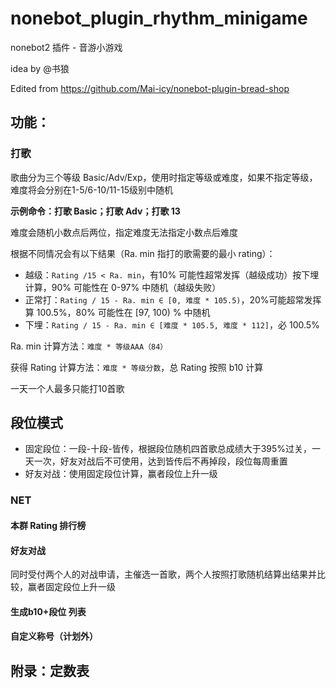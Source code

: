 # nonebot_plugin_rhythm_minigame
nonebot2 插件 - 音游小游戏

idea by @书狼

Edited from https://github.com/Mai-icy/nonebot-plugin-bread-shop

## 功能：
### 打歌

歌曲分为三个等级 Basic/Adv/Exp，使用时指定等级或难度，如果不指定等级，难度将会分别在1-5/6-10/11-15级别中随机

**示例命令：打歌 Basic；打歌 Adv；打歌 13**

难度会随机小数点后两位，指定难度无法指定小数点后难度

根据不同情况会有以下结果（Ra. min 指打的歌需要的最小 rating）：

- 越级：``Rating /15 < Ra. min``，有10% 可能性超常发挥（越级成功）按下埋计算，90% 可能性在 0-97% 中随机（越级失败）
- 正常打：``Rating / 15 - Ra. min ∈ [0, 难度 * 105.5)``，20%可能超常发挥算 100.5%，80% 可能性在 [97, 100) % 中随机
- 下埋：``Rating / 15 - Ra. min ∈ [难度 * 105.5, 难度 * 112]``，必 100.5%

Ra. min 计算方法：``难度 * 等级AAA（84）``

获得 Rating 计算方法：``难度 * 等级分数``，总 Rating 按照 b10 计算

一天一个人最多只能打10首歌
## 段位模式

- 固定段位：一段-十段-皆传，根据段位随机四首歌总成绩大于395%过关，一天一次，好友对战后不可使用，达到皆传后不再掉段，段位每周重置
- 好友对战：使用固定段位计算，赢者段位上升一级
### NET

#### 本群 Rating 排行榜
#### 好友对战 

同时受付两个人的对战申请，主催选一首歌，两个人按照打歌随机结算出结果并比较，赢者固定段位上升一级
#### 生成b10+段位 列表

#### 自定义称号（计划外）
## 附录：定数表

